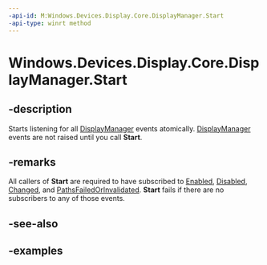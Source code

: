 ```yaml
---
-api-id: M:Windows.Devices.Display.Core.DisplayManager.Start
-api-type: winrt method
---
```


<!-- Method syntax.
public void DisplayManager.Start()
-->

# Windows.Devices.Display.Core.DisplayManager.Start

## -description
Starts listening for all [DisplayManager](displaymanager.md) events atomically. [DisplayManager](displaymanager.md) events are not raised until you call **Start**.

## -remarks
All callers of **Start** are required to have subscribed to [Enabled](displaymanager_enabled.md), [Disabled](displaymanager_disabled.md), [Changed](displaymanager_changed.md), and [PathsFailedOrInvalidated](displaymanager_pathsfailedorinvalidated.md). **Start** fails if there are no subscribers to any of those events.

## -see-also

## -examples
